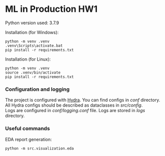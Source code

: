 # ML in Production HW1
Python version used: 3.7.9

Installation (for Windows):  

    python -m venv .venv
    .venv\Scripts\activate.bat
    pip install -r requirements.txt

Installation (for Linux):  

    python -m venv .venv
    source .venv/bin/activate
    pip install -r requirements.txt

### Configuration and logging
The project is configured with [Hydra](https://hydra.cc/). You can find configs in *conf* directory.
All Hydra configs should be described as dataclasses in *src/config*.  
Logs are configured in *conf/logging.conf* file. Logs are stored in *logs* directory.

### Useful commands

EDA report generation:

    python -m src.visualization.eda
